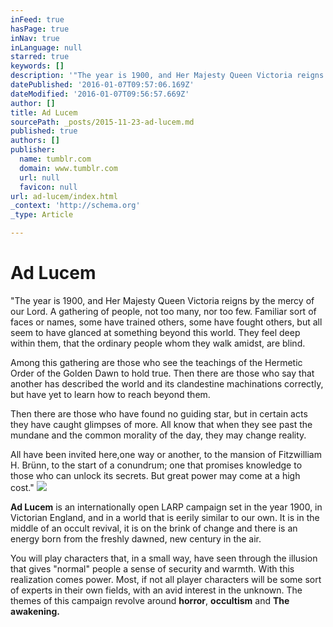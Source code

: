 ```yaml
---
inFeed: true
hasPage: true
inNav: true
inLanguage: null
starred: true
keywords: []
description: '"The year is 1900, and Her Majesty Queen Victoria reigns by the mercy of our Lord. A gathering of people, not too many, nor too few. Familiar sort of faces or names, some have trained others, some have fought others, but all seem to have glanced at something beyond this world. They feel deep within them, that the ordinary people whom they walk amidst, are blind.                                                   Among this gathering are those who see the teachings of the Hermetic Order of the Golden Dawn to hold true. Then there are those who say that another has described the world and its clandestine machinations correctly, but have yet to learn how to reach beyond them. Then there are those who have found no guiding star, but in certain acts they have caught glimpses of more. All know that when they see past the mundane and the common morality of the day, they may change reality. All have been invited here,one way or another, to the mansion of Fitzwilliam H. Brünn, to the start of a conundrum; one that promises knowledge to those who can unlock its secrets. But great power may come at a high cost."'
datePublished: '2016-01-07T09:57:06.169Z'
dateModified: '2016-01-07T09:56:57.669Z'
author: []
title: Ad Lucem
sourcePath: _posts/2015-11-23-ad-lucem.md
published: true
authors: []
publisher:
  name: tumblr.com
  domain: www.tumblr.com
  url: null
  favicon: null
url: ad-lucem/index.html
_context: 'http://schema.org'
_type: Article

---
```

# Ad Lucem

"The year is 1900, and Her Majesty Queen Victoria reigns by the mercy of our Lord. A gathering of people, not too many, nor too few. Familiar sort of faces or names, some have trained others, some have fought others, but all seem to have glanced at something beyond this world. They feel deep within them, that the ordinary people whom they walk amidst, are blind. 

Among this gathering are those who see the teachings of the Hermetic Order of the Golden Dawn to hold true. Then there are those who say that another has described the world and its clandestine machinations correctly, but have yet to learn how to reach beyond them. 

Then there are those who have found no guiding star, but in certain acts they have caught glimpses of more. All know that when they see past the mundane and the common morality of the day, they may change reality. 

All have been invited here,one way or another, to the mansion of Fitzwilliam H. Brünn, to the start of a conundrum; one that promises knowledge to those who can unlock its secrets. But great power may come at a high cost."
![](https://s3-us-west-2.amazonaws.com/the-grid-img/p/6416f104f6b3a8686091049edf6ad1d4a0e17ae7.jpg)

**Ad Lucem** is an internationally open LARP campaign set in the year 1900, in Victorian England, and in a world that is eerily similar to our own. It is in the middle of an occult revival, it is on the brink of change and there is an energy born from the freshly dawned, new century in the air. 

You will play characters that, in a small way, have seen through the illusion that gives "normal" people a sense of security and warmth. With this realization comes power.
Most, if not all player characters will be some sort of experts in their own fields, with an avid interest in the unknown. The themes of this campaign revolve around **horror**, **occultism** and **The awakening.**